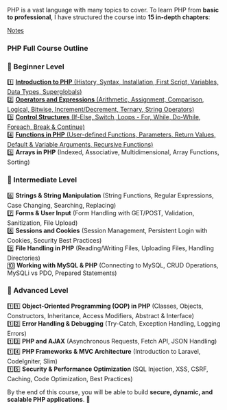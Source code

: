 PHP is a vast language with many topics to cover. To learn PHP from **basic to professional**, I have structured the course into **15 in-depth chapters**:

[Notes](https://musarafhossain.github.io/PHP-Notes/)

### **PHP Full Course Outline**  

### **🔹 Beginner Level**
1️⃣ [**Introduction to PHP** (History, Syntax, Installation, First Script, Variables, Data Types, Superglobals)](https://musarafhossain.github.io/PHP-Notes/1_Introduction%20to%20PHP/)  
2️⃣ [**Operators and Expressions** (Arithmetic, Assignment, Comparison, Logical, Bitwise, Increment/Decrement, Ternary, String Operators)](https://musarafhossain.github.io/PHP-Notes/2_Operators%20and%20Expressions%20in%20PHP)  
3️⃣ [**Control Structures** (If-Else, Switch, Loops - For, While, Do-While, Foreach, Break & Continue)](https://musarafhossain.github.io/PHP-Notes/3_Control%20Structures%20in%20PHP)  
4️⃣ [**Functions in PHP** (User-defined Functions, Parameters, Return Values, Default & Variable Arguments, Recursive Functions)](https://musarafhossain.github.io/PHP-Notes/4_Functions%20in%20PHP)  
5️⃣ **Arrays in PHP** (Indexed, Associative, Multidimensional, Array Functions, Sorting)  

### **🔹 Intermediate Level**  
6️⃣ **Strings & String Manipulation** (String Functions, Regular Expressions, Case Changing, Searching, Replacing)  
7️⃣ **Forms & User Input** (Form Handling with GET/POST, Validation, Sanitization, File Upload)  
8️⃣ **Sessions and Cookies** (Session Management, Persistent Login with Cookies, Security Best Practices)  
9️⃣ **File Handling in PHP** (Reading/Writing Files, Uploading Files, Handling Directories)  
🔟 **Working with MySQL & PHP** (Connecting to MySQL, CRUD Operations, MySQLi vs PDO, Prepared Statements)  

### **🔹 Advanced Level**  
1️⃣1️⃣ **Object-Oriented Programming (OOP) in PHP** (Classes, Objects, Constructors, Inheritance, Access Modifiers, Abstract & Interface)  
1️⃣2️⃣ **Error Handling & Debugging** (Try-Catch, Exception Handling, Logging Errors)  
1️⃣3️⃣ **PHP and AJAX** (Asynchronous Requests, Fetch API, JSON Handling)  
1️⃣4️⃣ **PHP Frameworks & MVC Architecture** (Introduction to Laravel, CodeIgniter, Slim)  
1️⃣5️⃣ **Security & Performance Optimization** (SQL Injection, XSS, CSRF, Caching, Code Optimization, Best Practices)  

By the end of this course, you will be able to build **secure, dynamic, and scalable PHP applications**. 🚀  